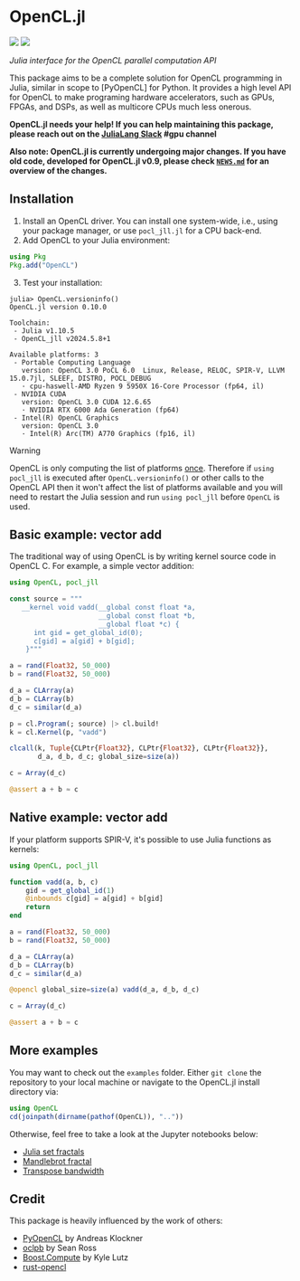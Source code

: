 # OpenCL.jl

[![][buildkite-img]][buildkite-url] [![][github-img]][github-url]

[buildkite-img]: https://badge.buildkite.com/6b2a46bff67692115dea3ad5a275d2f80777a5a99ffe42adb0.svg
[buildkite-url]: https://buildkite.com/julialang/opencl-dot-jl
[github-img]: https://github.com/JuliaGPU/OpenCL.jl/actions/workflows/CI.yml/badge.svg
[github-url]: https://github.com/JuliaGPU/OpenCL.jl/actions/workflows/CI.yml

*Julia interface for the OpenCL parallel computation API*

This package aims to be a complete solution for OpenCL programming in Julia, similar in
scope to [PyOpenCL] for Python. It provides a high level API for OpenCL to make programing
hardware accelerators, such as GPUs, FPGAs, and DSPs, as well as multicore CPUs much less
onerous.

**OpenCL.jl needs your help! If you can help maintaining this package, please reach out on
the [JuliaLang Slack](https://julialang.org/slack/) #gpu channel**

**Also note: OpenCL.jl is currently undergoing major changes. If you have old code,
developed for OpenCL.jl v0.9, please check [`NEWS.md`](NEWS.md) for an overview of the
changes.**


## Installation

1. Install an OpenCL driver. You can install one system-wide, i.e., using your package
   manager, or use `pocl_jll.jl` for a CPU back-end.
2. Add OpenCL to your Julia environment:

```julia
using Pkg
Pkg.add("OpenCL")
```

3. Test your installation:

```julia-repl
julia> OpenCL.versioninfo()
OpenCL.jl version 0.10.0

Toolchain:
 - Julia v1.10.5
 - OpenCL_jll v2024.5.8+1

Available platforms: 3
 - Portable Computing Language
   version: OpenCL 3.0 PoCL 6.0  Linux, Release, RELOC, SPIR-V, LLVM 15.0.7jl, SLEEF, DISTRO, POCL_DEBUG
   · cpu-haswell-AMD Ryzen 9 5950X 16-Core Processor (fp64, il)
 - NVIDIA CUDA
   version: OpenCL 3.0 CUDA 12.6.65
   · NVIDIA RTX 6000 Ada Generation (fp64)
 - Intel(R) OpenCL Graphics
   version: OpenCL 3.0
   · Intel(R) Arc(TM) A770 Graphics (fp16, il)
```

> [!WARNING]
> OpenCL is only computing the list of platforms [once](https://github.com/KhronosGroup/OpenCL-ICD-Loader/blob/d547426c32f9af274ec1369acd1adcfd8fe0ee40/loader/linux/icd_linux.c#L234-L238).
> Therefore if `using pocl_jll` is executed after `OpenCL.versioninfo()` or other calls to the OpenCL API
> then it won't affect the list of platforms available and you will need to restart the Julia session
> and run `using pocl_jll` before `OpenCL` is used.

## Basic example: vector add

The traditional way of using OpenCL is by writing kernel source code in OpenCL C. For
example, a simple vector addition:

```julia
using OpenCL, pocl_jll

const source = """
   __kernel void vadd(__global const float *a,
                      __global const float *b,
                      __global float *c) {
      int gid = get_global_id(0);
      c[gid] = a[gid] + b[gid];
    }"""

a = rand(Float32, 50_000)
b = rand(Float32, 50_000)

d_a = CLArray(a)
d_b = CLArray(b)
d_c = similar(d_a)

p = cl.Program(; source) |> cl.build!
k = cl.Kernel(p, "vadd")

clcall(k, Tuple{CLPtr{Float32}, CLPtr{Float32}, CLPtr{Float32}},
       d_a, d_b, d_c; global_size=size(a))

c = Array(d_c)

@assert a + b ≈ c
```


## Native example: vector add

If your platform supports SPIR-V, it's possible to use Julia functions as kernels:

```julia
using OpenCL, pocl_jll

function vadd(a, b, c)
    gid = get_global_id(1)
    @inbounds c[gid] = a[gid] + b[gid]
    return
end

a = rand(Float32, 50_000)
b = rand(Float32, 50_000)

d_a = CLArray(a)
d_b = CLArray(b)
d_c = similar(d_a)

@opencl global_size=size(a) vadd(d_a, d_b, d_c)

c = Array(d_c)

@assert a + b ≈ c
```


## More examples

You may want to check out the `examples` folder. Either `git clone` the repository to your
local machine or navigate to the OpenCL.jl install directory via:

```julia
using OpenCL
cd(joinpath(dirname(pathof(OpenCL)), ".."))
```

Otherwise, feel free to take a look at the Jupyter notebooks below:

  * [Julia set fractals](https://github.com/JuliaGPU/OpenCL.jl/blob/master/examples/notebooks/julia_set_fractal.ipynb)
  * [Mandlebrot fractal](https://github.com/JuliaGPU/OpenCL.jl/blob/master/examples/notebooks/mandelbrot_fractal.ipynb)
  * [Transpose bandwidth](https://github.com/JuliaGPU/OpenCL.jl/blob/master/examples/notebooks/Transpose.ipynb)


## Credit

This package is heavily influenced by the work of others:

  * [PyOpenCL](http://mathema.tician.de/software/pyopencl/) by Andreas Klockner
  * [oclpb](https://github.com/srossross/oclpb) by Sean Ross
  * [Boost.Compute](https://github.com/kylelutz/compute) by Kyle Lutz
  * [rust-opencl](https://github.com/luqmana/rust-opencl)
